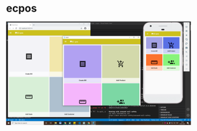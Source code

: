 # ecpos

![alt text](https://raw.githubusercontent.com/JAYAMURUGANJ/ecpos/main/EC-pos%20OUTPUT%201.png)
